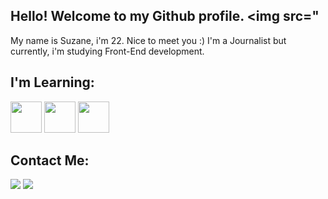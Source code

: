 ## Hello! Welcome to my Github profile. <img src="

 My name is Suzane, i'm 22. Nice to meet you :) I'm a Journalist but currently, i'm studying Front-End development.

## I'm Learning:

<div>
<img src="https://upload.wikimedia.org/wikipedia/commons/thumb/8/82/Devicon-html5-plain.svg/640px-Devicon-html5-plain.svg.png" width="50px">
<img src="https://upload.wikimedia.org/wikipedia/commons/thumb/6/62/CSS3_logo.svg/640px-CSS3_logo.svg.png" width="50px">
<img src="https://upload.wikimedia.org/wikipedia/commons/9/99/Unofficial_JavaScript_logo_2.svg" width="50px">
</div>

## Contact Me:

<div>

<a href = "mailto: suzanefeitosa08@icloud.com i"><img src="https://img.shields.io/badge/Gmail-D14836?style=for-the-badge&logo=gmail&logoColor=white" target="_blank"></a>
<a href="https://www.linkedin.com/in/suzanefeitosa" target="_blank"><img src="https://img.shields.io/badge/-LinkedIn-%230077B5?style=for-the-badge&logo=linkedin&logoColor=white" target="_blank"></a>   
</div


